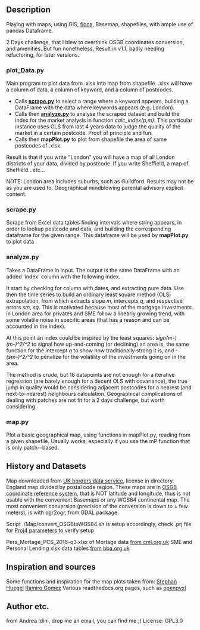 ## Description
Playing with maps, using GIS, [fiona](http://toblerity.org/fiona/manual.html), Basemap, shapefiles, with ample use of pandas Dataframe.

2 Days challenge, that I blew to overthink OSGB coordinates conversion, and amenities. But fun nonetheless.
Result in v1.1, badly needing refactoring, for later versions.

### plot_Data.py
 Main program to plot data from .xlsx into map from shapefile.
 .xlsx will have a column of data, a column of keyword, and a column of postcodes.

 - Calls [**scrape.py**](https://github.com/AndreaIdini/MapWorld#scrapepy) to select a range where a keyword appears, building a DataFrame with the data where keywords appears (e.g. London).
 - Calls then [**analyze.py**](https://github.com/AndreaIdini/MapWorld#analyzepy) to analyse the scraped dataset and build the index for the market analysis in function *calc_index(p,m)*. This particular instance uses OLS from last 4 years data to judge the quality of the market in a certain postcode. Proof of principle and fun.
 - Calls then **mapPlot.py** to plot from shapefile the area of same postcodes of .xlsx.

 Result is that if you write "London" you will have a map of all London districts of your data, divided by postcode. If you write Sheffield, a map of Sheffield...etc...

 NOTE: London area includes suburbs, such as Guildford. Results may not be as you are used to.
       Geographical mindblowing parental advisory explicit content.

### scrape.py
 Scrape from Excel data tables finding intervals where string appears, in order to lookup postcode and data, and building the corresponding dataframe for the given range. This dataframe will be used by **mapPlot.py** to plot data

### analyze.py
Takes a DataFrame in input. The output is the same DataFrame with an added 'index' column with the following index.

It start by checking for column with dates, and extracting pure data.
Use then the time series to build an ordinary least square method (OLS) extrapolation, from which extracts slope *m*, intercepts *q*, and respective errors *sm*, *sq*.
This is motivated because most of the mortgage investments in London area for privates and SME follow a linearly growing trend, with some volatile noise in specific areas (that has a reason and can be accounted in the index).

At this point an index could be inspired by the least squares: *sign(m-<m>)(m-<m>)^2/<sm>^2* to signal how up-and-coming (or declining) an area is, the same function for the intercept *q* to show how traditionally strong it is, and *-(sm-<sm>)^2/<sm>^2* to penalize for the volatility of the investments going on in the area.

The method is crude, but 16 datapoints are not enough for a iterative regression (are barely enough for a decent OLS with covariance), the true jump in quality would be considering adjacent postcodes for a nearest (and next-to-nearest) neighbours calculation. Geographical complications of dealing with patches are not fit for a 2 days challenge, but worth considering.

### map.py
 Plot a basic geographical map, using functions in mapPlot.py, reading from a given shapefile.
 Usually works, especially if you use the mP function that is only patch--based.

## History and Datasets
Map downloaded from [UK borders data service](https://borders.ukdataservice.ac.uk/), license in directory. England map divided by postal code region.
These maps are in [OSGB coordinate reference system](https://en.wikipedia.org/wiki/Ordnance_Survey_National_Grid), that is NOT latitude and longitude, thus is not usable with the convenient Basemaps or any WGS84 continental map.
The most convenient conversion (precision of the conversion is down to ± few meters), is with ogr2ogr, from GDAL package.

Script ./Map/convert_OSGBtoWGS84.sh is setup accordingly, check .prj file for [Proj4 parameters](http://proj4.org/parameters.html) to verify setup

Pers_Mortage_PCS_2016-q3.xlsx of Mortage data [from cml.org.uk](https://www.cml.org.uk/industry-data/about-postcode-lending/)
SME and Personal Lending xlsx data tables [from bba.org.uk ](https://www.bba.org.uk/news/statistics/postcode-lending/borrowing-across-the-country-q3-2016/#.WQSIulPytAY)

## Inspiration and sources
Some functions and inspiration for the map plots taken from:
[Stephan Huegel](http://sensitivecities.com/so-youd-like-to-make-a-map-using-python-EN.html#.WQXrzVMrJAY)
[Ramiro Gomez](http://ramiro.org/notebook/basemap-choropleth/)
Various readthedocs.org pages, such as [openpyxl](http://openpyxl.readthedocs.io/en/default/tutorial.html)

## Author etc.
from Andrea Idini, drop me an email, you can find me ;)
License: GPL3.0
